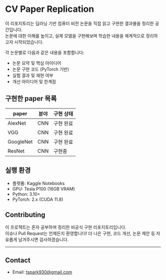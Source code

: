 # CV Paper Replication

이 리포지토리는 딥러닝 기반 컴퓨터 비전 논문을 직접 읽고 구현한 결과물을 정리한 공간입니다.  
논문에 대한 이해를 높이고, 실제 모델을 구현해보며 학습한 내용을 체계적으로 정리하고자 시작되었습니다.

각 논문별로 다음과 같은 내용을 포함합니다:
- 논문 요약 및 핵심 아이디어
- 논문 구현 코드 (PyTorch 기반)
- 실험 결과 및 재현 여부
- 개선 아이디어 및 한계점

## 구현한 paper 목록

| paper | 분야 | 구현 상태 |
|------|------|-----------|
| AlexNet | CNN | 구현 완료 |
| VGG | CNN | 구현 완료 |
| GoogleNet | CNN | 구현 완료 |
| ResNet | CNN | 구현중 |

## 실행 환경

- 플랫폼: Kaggle Notebooks  
- GPU: Tesla P100 (16GB VRAM)  
- Python: 3.10+  
- PyTorch: 2.x (CUDA 11.8)  

## Contributing

이 프로젝트는 혼자 공부하며 정리한 비공식 구현 리포지토리입니다.  
이슈나 Pull Request는 언제든지 환영합니다! 더 나은 구현, 코드 개선, 논문 제안 등 자유롭게 남겨주시면 감사하겠습니다.

---

## Contact

- Email: tspark930@gmail.com
